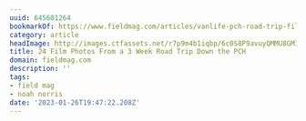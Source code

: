 ```yaml
---
uuid: 645601264
bookmarkOf: https://www.fieldmag.com/articles/vanlife-pch-road-trip-film
category: article
headImage: http://images.ctfassets.net/r7p9m4b1iqbp/6c0S8P9avuyQMMU8GMIUsQ/3080d22133aafeef219dadcb948d59a7/Noah-PCH-roadtrip-10.jpg?w=1000
title: 24 Film Photos From a 3 Week Road Trip Down the PCH
domain: fieldmag.com
description: ''
tags:
- field mag
- noah norris
date: '2023-01-26T19:47:22.208Z'
---
```



